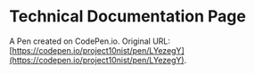 # Technical Documentation Page

A Pen created on CodePen.io. Original URL: [https://codepen.io/project10nist/pen/LYezegY](https://codepen.io/project10nist/pen/LYezegY).


